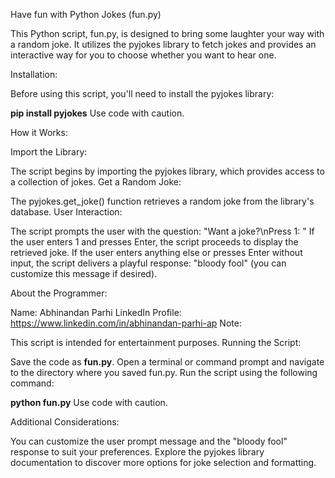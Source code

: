 Have fun with Python Jokes (fun.py)

This Python script, fun.py, is designed to bring some laughter your way with a random joke. It utilizes the pyjokes library to fetch jokes and provides an interactive way for you to choose whether you want to hear one.

Installation:

Before using this script, you'll need to install the pyjokes library:

**pip install pyjokes**
Use code with caution.

How it Works:

Import the Library:

The script begins by importing the pyjokes library, which provides access to a collection of jokes.
Get a Random Joke:

The pyjokes.get_joke() function retrieves a random joke from the library's database.
User Interaction:

The script prompts the user with the question: "Want a joke?\nPress 1: "
If the user enters 1 and presses Enter, the script proceeds to display the retrieved joke.
If the user enters anything else or presses Enter without input, the script delivers a playful response: "bloody fool" (you can customize this message if desired).

About the Programmer:

Name: Abhinandan Parhi
LinkedIn Profile: https://www.linkedin.com/in/abhinandan-parhi-ap
Note:

This script is intended for entertainment purposes.
Running the Script:

Save the code as **fun.py**.
Open a terminal or command prompt and navigate to the directory where you saved fun.py.
Run the script using the following command:

**python fun.py**
Use code with caution.

Additional Considerations:

You can customize the user prompt message and the "bloody fool" response to suit your preferences.
Explore the pyjokes library documentation to discover more options for joke selection and formatting.
